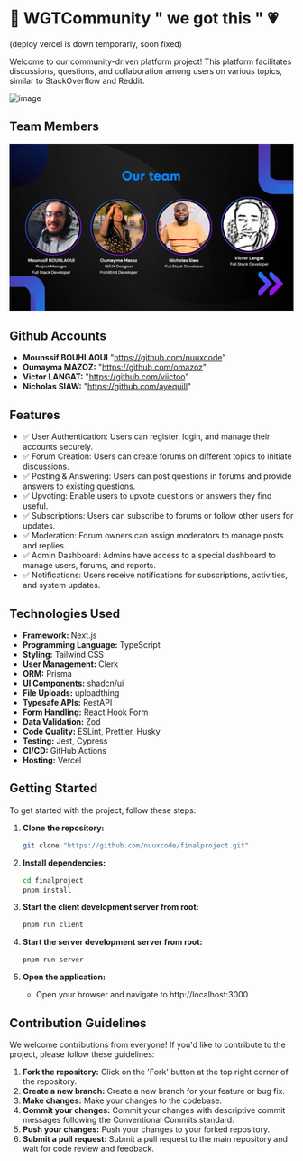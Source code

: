 # 🚀 WGTCommunity " we got this " 💗

(deploy vercel is down temporarly, soon fixed)

Welcome to our community-driven platform project! This platform facilitates discussions, questions, and collaboration among users on various topics, similar to StackOverflow and Reddit.

![image](https://github.com/nuuxcode/finalproject/assets/24565896/a58af52c-3bd5-420b-95cd-aeb2c9a1212c)

## Team Members


![Example Image]( https://github.com/nuuxcode/finalproject/blob/README.md/TEAM.jpeg)


## Github  Accounts

- **Mounssif BOUHLAOUI** "https://github.com/nuuxcode"
- **Oumayma MAZOZ:** "https://github.com/omazoz"
- **Victor LANGAT:** "https://github.com/viictoo"
- **Nicholas SIAW:** "https://github.com/ayequill"

## Features

- ✅ User Authentication: Users can register, login, and manage their accounts securely.
- ✅ Forum Creation: Users can create forums on different topics to initiate discussions.
- ✅ Posting & Answering: Users can post questions in forums and provide answers to existing questions.
- ✅ Upvoting: Enable users to upvote questions or answers they find useful.
- ✅ Subscriptions: Users can subscribe to forums or follow other users for updates.
- ✅ Moderation: Forum owners can assign moderators to manage posts and replies.
- ✅ Admin Dashboard: Admins have access to a special dashboard to manage users, forums, and reports.
- ✅ Notifications: Users receive notifications for subscriptions, activities, and system updates.

## Technologies Used

- **Framework:** Next.js
- **Programming Language:** TypeScript
- **Styling:** Tailwind CSS
- **User Management:** Clerk
- **ORM:** Prisma
- **UI Components:** shadcn/ui
- **File Uploads:** uploadthing
- **Typesafe APIs:** RestAPI
- **Form Handling:** React Hook Form
- **Data Validation:** Zod
- **Code Quality:** ESLint, Prettier, Husky
- **Testing:** Jest, Cypress
- **CI/CD:** GitHub Actions
- **Hosting:** Vercel

## Getting Started

To get started with the project, follow these steps:

1. **Clone the repository:**
   ```bash
   git clone "https://github.com/nuuxcode/finalproject.git"
   ```

2. **Install dependencies:**
   ```bash
   cd finalproject
   pnpm install
   ```

3. **Start the client development server from root:**
   ```bash
   pnpm run client
   ```

3. **Start the server development server from root:**
   ```bash
   pnpm run server
   ```

4. **Open the application:**
   - Open your browser and navigate to http://localhost:3000

## Contribution Guidelines

We welcome contributions from everyone! If you'd like to contribute to the project, please follow these guidelines:

1. **Fork the repository:** Click on the 'Fork' button at the top right corner of the repository.
2. **Create a new branch:** Create a new branch for your feature or bug fix.
3. **Make changes:** Make your changes to the codebase.
4. **Commit your changes:** Commit your changes with descriptive commit messages following the Conventional Commits standard.
5. **Push your changes:** Push your changes to your forked repository.
6. **Submit a pull request:** Submit a pull request to the main repository and wait for code review and feedback.

